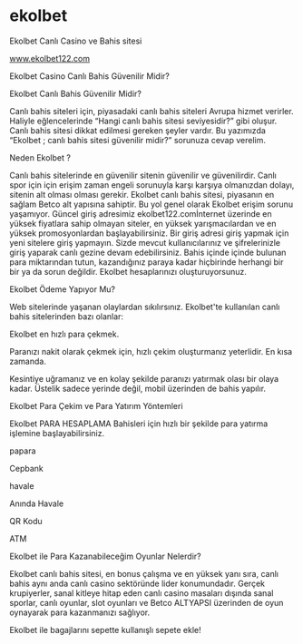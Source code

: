 # ekolbet
Ekolbet Canlı Casino ve Bahis sitesi


www.ekolbet122.com

Ekolbet Casino Canlı Bahis Güvenilir Midir?

Ekolbet Canlı Bahis Güvenilir Midir?

Canlı bahis siteleri için, piyasadaki canlı bahis siteleri Avrupa hizmet verirler. Haliyle eğlencelerinde “Hangi canlı bahis sitesi seviyesidir?” gibi oluşur. Canlı bahis sitesi dikkat edilmesi gereken şeyler vardır. Bu yazımızda “Ekolbet ; canlı bahis sitesi güvenilir midir?” sorunuza cevap verelim.

Neden Ekolbet ?

Canlı bahis sitelerinde en güvenilir sitenin güvenilir ve güvenilirdir. Canlı spor için için erişim zaman engeli sorunuyla karşı karşıya olmanızdan dolayı, sitenin alt olması olması gerekir. Ekolbet canlı bahis sitesi, piyasanın en sağlam Betco alt yapısına sahiptir. Bu yol genel olarak Ekolbet erişim sorunu yaşamıyor. Güncel giriş adresimiz ekolbet122.comİnternet üzerinde en yüksek fiyatlara sahip olmayan siteler, en yüksek yarışmacılardan ve en yüksek promosyonlardan başlayabilirsiniz. Bir giriş adresi giriş yapmak için yeni sitelere giriş yapmayın. Sizde mevcut kullanıcılarınız ve şifrelerinizle giriş yaparak canlı gezine devam edebilirsiniz. Bahis içinde içinde bulunan para miktarından tutun, kazandığınız paraya kadar hiçbirinde herhangi bir bir ya da sorun değildir. Ekolbet hesaplarınızı oluşturuyorsunuz.

Ekolbet Ödeme Yapıyor Mu?

Web sitelerinde yaşanan olaylardan sıkılırsınız. Ekolbet'te kullanılan canlı bahis sitelerinden bazı olanlar:

Ekolbet en hızlı para çekmek.

Paranızı nakit olarak çekmek için, hızlı çekim oluşturmanız yeterlidir. En kısa zamanda.

Kesintiye uğramanız ve en kolay şekilde paranızı yatırmak olası bir olaya kadar. Üstelik sadece yerinde değil, mobil üzerinden de bahis yapılır.

Ekolbet Para Çekim ve Para Yatırım Yöntemleri

Ekolbet PARA HESAPLAMA Bahisleri için hızlı bir şekilde para yatırma işlemine başlayabilirsiniz.

papara

Cepbank

havale

Anında Havale

QR Kodu

ATM

Ekolbet ile Para Kazanabileceğim Oyunlar Nelerdir?

Ekolbet canlı bahis sitesi, en bonus çalışma ve en yüksek yanı sıra, canlı bahis aynı anda canlı casino sektöründe lider konumundadır. Gerçek krupiyerler, sanal kitleye hitap eden canlı casino masaları dışında sanal sporlar, canlı oyunlar, slot oyunları ve Betco ALTYAPSI üzerinden de oyun oynayarak para kazanmanızı sağlıyor.

Ekolbet ile bagajlarını sepette kullanışlı sepete ekle!
